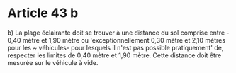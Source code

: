 # Article 43 b

b) La plage éclairante doit se trouver à une distance du sol comprise entre - 0,40 mètre et 1,90 mètre ou 'exceptionnellement 0,30 mètre et 2,10 mètres pour les ~ véhicules- pour lesquels il n'est pas possible pratiquement' de, respecter les limites de 0;40 mètre et 1,90 mètre. Cette distance doit être mesurée sur le véhicule à vide.
